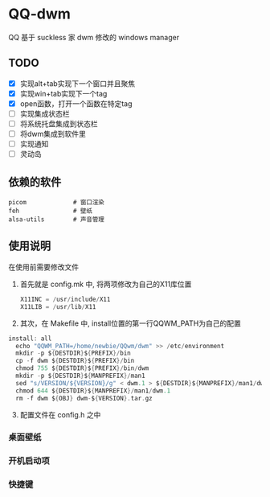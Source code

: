 # QQ-dwm
QQ 基于 suckless 家 dwm 修改的 windows manager

## TODO

- [x] 实现alt+tab实现下一个窗口并且聚焦  
- [x] 实现win+tab实现下一个tag  
- [x] open函数，打开一个函数在特定tag  
- [ ] 实现集成状态栏  
- [ ] 将系统托盘集成到状态栏  
- [ ] 将dwm集成到软件里   
- [ ] 实现通知  
- [ ] 灵动岛  

## 依赖的软件
```
picom             # 窗口渲染
feh               # 壁纸
alsa-utils        # 声音管理
```
 
## 使用说明

在使用前需要修改文件

1. 首先就是 config.mk 中, 将两项修改为自己的X11库位置
   ```c
   X11INC = /usr/include/X11
   X11LIB = /usr/lib/X11
   ```
2. 其次，在 Makefile 中, install位置的第一行QQWM_PATH为自己的配置
  ```c
  install: all
    echo "QQWM_PATH=/home/newbie/QQwm/dwm" >> /etc/environment
    mkdir -p ${DESTDIR}${PREFIX}/bin
    cp -f dwm ${DESTDIR}${PREFIX}/bin
    chmod 755 ${DESTDIR}${PREFIX}/bin/dwm
    mkdir -p ${DESTDIR}${MANPREFIX}/man1
    sed "s/VERSION/${VERSION}/g" < dwm.1 > ${DESTDIR}${MANPREFIX}/man1/dwm.1
    chmod 644 ${DESTDIR}${MANPREFIX}/man1/dwm.1
    rm -f dwm ${OBJ} dwm-${VERSION}.tar.gz
  ```
3. 配置文件在 config.h 之中

### 桌面壁纸

### 开机启动项

### 快捷键


